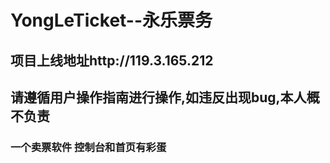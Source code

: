 # YongLeTicket--永乐票务
## 项目上线地址http://119.3.165.212
## 请遵循用户操作指南进行操作,如违反出现bug,本人概不负责
### 一个卖票软件 控制台和首页有彩蛋
